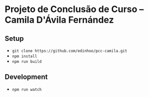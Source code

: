 # Projeto de Conclusão de Curso – Camila D'Ávila Fernández

## Setup

* `git clone https://github.com/edinhoo/pcc-camila.git`
* `npm install`
* `npm run build`


## Development

* `npm run watch`